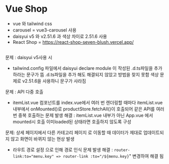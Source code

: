# Vue Shop

- vue 와 tailwind css
- carousel = vue3-carousel 사용
- daisyui v5 와 v2.51.6 과 색상 차이로 2.51.6 사용
- React Shop = https://react-shop-seven-blush.vercel.app/

##

문제 : daisyui v5사용 시

- tailwind.config 파일에서 daisyui declare module 이 작성된 .d.ts파일을 추가하라는 문구가 뜸
  .d.ts파일을 추가 해도 해결되지 않았고 방법을 찾지 못함 색상 문제로 v2.51.6을 사용하니 문구가 사라짐

문제 : API 다중 호출

- itemList.vue 컴포넌트를 index.vue에서 여러 번 렌더링할 때마다
  itemList.vue 내부에서 onMounted()로 productStore.fetchAll()이 호출되어
  같은 API를 여러 번 중복 호출하는 문제 발생
  해결 : itemList.vue 내부가 아닌 App.vue 에서 mounted시 호출 이미loaded된 상태라면 호출하지 않도록 구성

문제: 상세 페이지에서 다른 카테고리 페이지 로 이동할 때 데이터가 제대로 업데이트되지 않고 화면이 바뀌지 않는 현상 발생

- 라우트 경로 설정 으로 인해 경로 인식 문제 발생
  해결 : `router-link:to="menu.key" => router-link :to="/${menu.key}`" 변경하여 해결 됨
